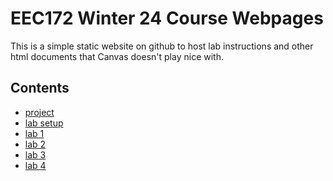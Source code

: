# EEC172 Winter 24 Course Webpages

This is a simple static website on github to host lab instructions and other 
html documents that Canvas doesn't play nice with.

## Contents

- [project](labs/project-wq24.html)
- [lab setup](labs/lab-setup.html)
- [lab 1](labs/lab1-wq24.html)
- [lab 2](labs/lab2-wq24.html)
- [lab 3](labs/lab3-wq24.html)
- [lab 4](labs/lab4-wq24.html)